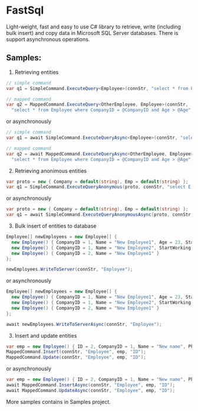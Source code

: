 # FastSql
Light-weight, fast and easy to use C# library to retrieve, write (including bulk insert) and copy data in Microsoft SQL Server databases. There is support asynchronous operations.

## Samples:

1. Retrieving  entities

  ```csharp
  // simple command
  var q1 = SimpleCommand.ExecuteQuery<Employee>(connStr, "select * from Employee where CompanyID = @p0 and Age > @p1", 1, 40).ToArray();

  // mapped command
  var q2 = MappedCommand.ExecuteQuery<OtherEmployee, Employee>(connStr,
    "select * from Employee where CompanyID = @CompanyID and Age > @Age", new OtherEmployee() { CompanyID = 1, Age = 40 }).ToArray();
  ```  
  or asynchronously
  ```csharp
  // simple command
  var q1 = await SimpleCommand.ExecuteQueryAsync<Employee>(connStr, "select * from Employee where CompanyID = @p0 and Age > @p1", 1, 40).ToArray();

  // mapped command
  var q2 = await MappedCommand.ExecuteQueryAsync<OtherEmployee, Employee>(connStr,
    "select * from Employee where CompanyID = @CompanyID and Age > @Age", new OtherEmployee() { CompanyID = 1, Age = 40 }).ToArray();
  ```  

2. Retrieving anonimous entities

  ```csharp
  var proto = new { Company = default(string), Emp = default(string) };
  var q1 = SimpleCommand.ExecuteQueryAnonymous(proto, connStr, "select E.Name as Emp, C.Name as Company from Employee E join Company C on E.CompanyID = C.ID").ToArray();
  ```
  or asynchronously
  ```csharp
  var proto = new { Company = default(string), Emp = default(string) };
  var q1 = await SimpleCommand.ExecuteQueryAnonymousAsync(proto, connStr, "select E.Name as Emp, C.Name as Company from Employee E join Company C on E.CompanyID = C.ID").ToArray();
  ```
  

3. Bulk insert of entities to database

  ```csharp
  Employee[] newEmployees = new Employee[] { 
    new Employee() { CompanyID = 1, Name = "New Employee1", Age = 23, StartWorking = DateTime.UtcNow },
    new Employee() { CompanyID = 1, Name = "New Employee2", StartWorking = DateTime.UtcNow },
    new Employee() { CompanyID = 2, Name = "New Employee1" }
  };
  
  newEmployees.WriteToServer(connStr, "Employee");
  ```
or asynchronously
  ```csharp
  Employee[] newEmployees = new Employee[] { 
    new Employee() { CompanyID = 1, Name = "New Employee1", Age = 23, StartWorking = DateTime.UtcNow },
    new Employee() { CompanyID = 1, Name = "New Employee2", StartWorking = DateTime.UtcNow },
    new Employee() { CompanyID = 2, Name = "New Employee1" }
  };
  
  await newEmployees.WriteToServerAsync(connStr, "Employee");
  ```
  

3. Insert and update entities

  ```csharp
  var emp = new Employee() { ID = 2, CompanyID = 1, Name = "New name", Phone = "111" };
  MappedCommand.Insert(connStr, "Employee", emp, "ID");
  MappedCommand.Update(connStr, "Employee", emp, "ID");
  ```
or asynchronously
  ```csharp
  var emp = new Employee() { ID = 2, CompanyID = 1, Name = "New name", Phone = "111" };
  await MappedCommand.InsertAsync(connStr, "Employee", emp, "ID");
  await MappedCommand.UpdateAsync(connStr, "Employee", emp, "ID");
  ```

More samples contains in Samples project. 


